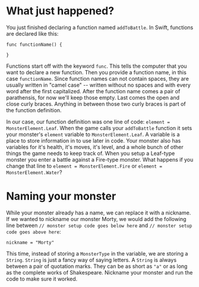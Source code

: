 What just happened?
===================
You just finished declaring a function named ```addToBattle```. In Swift, functions are declared like this:

	func functionName() {
	
	}

Functions start off with the keyword ```func```. This tells the computer that you want to declare a new function. Then you provide a function name, in this case ```functionName```. Since function names can not contain spaces, they are usually written in "camel case" -- written without no spaces and with every word after the first capitalized. After the function name comes a pair of parathensis, for now we'll keep those empty. Last comes the open and close curly braces. Anything in between those two curly braces is part of the function definition.

In our case, our function definition was one line of code: ```element = MonsterElement.Leaf```. When the game calls your ```addToBattle``` function it sets your monster's ```element``` variable to ```MonsterElement.Leaf```. A variable is a place to store information in to use later in code. Your monster also has variables for it's health, it's moves, it's level, and a whole bunch of other things the game needs to keep track of. When you setup a Leaf-type monster you enter a battle against a Fire-type monster. What happens if you change that line to ```element = MonsterElement.Fire``` or ```element = MonsterElement.Water```?

Naming your monster
===================
While your monster already has a name, we can replace it with a nickname. If we wanted to nickname our monster Morty, we would add the following line between ```// monster setup code goes below here``` and ```// monster setup code goes above here```:

	nickname = "Morty"

This time, instead of storing a ```MonsterType``` in the variable, we are storing a ```String```. ```String``` is just a fancy way of saying letters. A ```String``` is always between a pair of quotation marks. They can be as short as ```"a"``` or as long as the complete works of Shakespeare. Nickname your monster and run the code to make sure it worked.